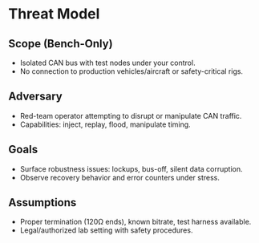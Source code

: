# Threat Model

## Scope (Bench-Only)
- Isolated CAN bus with test nodes under your control.
- No connection to production vehicles/aircraft or safety-critical rigs.

## Adversary
- Red-team operator attempting to disrupt or manipulate CAN traffic.
- Capabilities: inject, replay, flood, manipulate timing.

## Goals
- Surface robustness issues: lockups, bus-off, silent data corruption.
- Observe recovery behavior and error counters under stress.

## Assumptions
- Proper termination (120Ω ends), known bitrate, test harness available.
- Legal/authorized lab setting with safety procedures.

